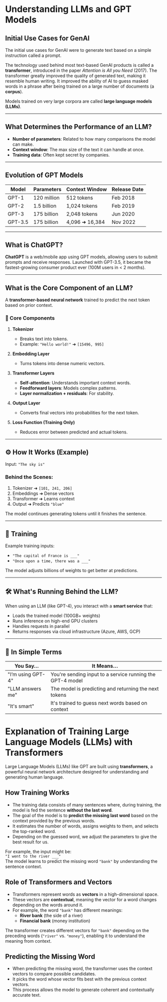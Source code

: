 
# Understanding LLMs and GPT Models

## Initial Use Cases for GenAI

The initial use cases for GenAI were to generate text based on a simple instruction called a prompt.

The technology used behind most text-based GenAI products is called a **transformer**, introduced in the paper _Attention is All you Need_ (2017). The transformer greatly improved the quality of generated text, making it resemble human writing. It improved the ability of AI to guess masked words in a phrase after being trained on a large number of documents (a **corpus**).

Models trained on very large corpora are called **large language models (LLMs)**.

---

## What Determines the Performance of an LLM?

- **Number of parameters**: Related to how many comparisons the model can make.
- **Context window**: The max size of the text it can handle at once.
- **Training data**: Often kept secret by companies.

---

## Evolution of GPT Models

| Model     | Parameters         | Context Window | Release Date   |
|-----------|--------------------|----------------|----------------|
| GPT-1     | 120 million        | 512 tokens     | Feb 2018       |
| GPT-2     | 1.5 billion        | 1,024 tokens   | Feb 2019       |
| GPT-3     | 175 billion        | 2,048 tokens   | Jun 2020       |
| GPT-3.5   | 175 billion        | 4,096 ➜ 16,384 | Nov 2022       |

---

## What is ChatGPT?

**ChatGPT** is a web/mobile app using GPT models, allowing users to submit prompts and receive responses. Launched with GPT-3.5, it became the fastest-growing consumer product ever (100M users in < 2 months).

---

## What is the Core Component of an LLM?

A **transformer-based neural network** trained to predict the next token based on prior context.

### 🔧 Core Components

1. **Tokenizer**
   - Breaks text into tokens.
   - Example: `"Hello world!"` ➜ `[15496, 995]`

2. **Embedding Layer**
   - Turns tokens into dense numeric vectors.

3. **Transformer Layers**
   - **Self-attention**: Understands important context words.
   - **Feedforward layers**: Models complex patterns.
   - **Layer normalization + residuals**: For stability.

4. **Output Layer**
   - Converts final vectors into probabilities for the next token.

5. **Loss Function (Training Only)**
   - Reduces error between predicted and actual tokens.

---

## ⚙️ How It Works (Example)

Input: `"The sky is"`

### Behind the Scenes:
1. Tokenizer ➜ `[101, 241, 206]`
2. Embeddings ➜ Dense vectors
3. Transformer ➜ Learns context
4. Output ➜ Predicts `"blue"`

The model continues generating tokens until it finishes the sentence.

---

## 🔁 Training

Example training inputs:
- `"The capital of France is ___"`
- `"Once upon a time, there was a ___"`

The model adjusts billions of weights to get better at predictions.

---

## 🛠️ What's Running Behind the LLM?

When using an LLM (like GPT-4), you interact with a **smart service** that:

- Loads the trained model (100GB+ weights)
- Runs inference on high-end GPU clusters
- Handles requests in parallel
- Returns responses via cloud infrastructure (Azure, AWS, GCP)

---

## 🔄 In Simple Terms

| You Say…           | It Means…                                                |
|--------------------|----------------------------------------------------------|
| "I’m using GPT-4"  | You're sending input to a service running the GPT-4 model |
| "LLM answers me"   | The model is predicting and returning the next tokens     |
| "It's smart"       | It's trained to guess next words based on context         |

# Explanation of Training Large Language Models (LLMs) with Transformers

Large Language Models (LLMs) like GPT are built using **transformers**, a powerful neural network architecture designed for understanding and generating human language.

## How Training Works

- The training data consists of many sentences where, during training, the model is fed the sentence **without the last word**.  
- The goal of the model is to **predict the missing last word** based on the context provided by the previous words.
- It estimates the number of words, assigns weights to them, and selects the top-ranked word.
- Depending on the guessed word, we adjust the parameters to give the best result for us.
  
For example, the input might be:  
`"I went to the river ___"`  
The model learns to predict the missing word `"bank"` by understanding the sentence context.

## Role of Transformers and Vectors

- Transformers represent words as **vectors** in a high-dimensional space.
- These vectors are **contextual**, meaning the vector for a word changes depending on the words around it.  
- For example, the word `"bank"` has different meanings:  
  - **River bank** (the side of a river)  
  - **Financial bank** (money institution)  

The transformer creates different vectors for `"bank"` depending on the preceding words (`"river"` vs. `"money"`), enabling it to understand the meaning from context.

## Predicting the Missing Word

- When predicting the missing word, the transformer uses the context vectors to compare possible candidates.  
- It picks the word whose vector fits best with the previous context vectors.  
- This process allows the model to generate coherent and contextually accurate text.
